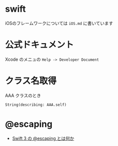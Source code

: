 # swift

iOSのフレームワークについては `iOS.md` に書いています

# 公式ドキュメント
Xcode のメニュの `Help -> Developer Document`

# クラス名取得

AAA クラスのとき

```
String(describing: AAA.self)
```

# @escaping

- [Swift 3 の @escaping とは何か](https://qiita.com/mishimay/items/1232dbfe8208e77ed10e)